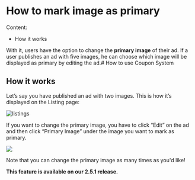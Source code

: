 # How to mark image as primary

Content:
-  How it works


With it, users have the option to change the **primary image** of their ad. If a user publishes an ad with five images, he can choose which image will be displayed as primary by editing the ad.# How to use Coupon System


## How it works

Let’s say you have published an ad with two images. This is how it’s displayed on the Listing page:

![listings](https://raw.githubusercontent.com/yclas/guides/master/images/listings.jpg)

If you want to change the primary image, you have to click “Edit” on the ad and then click “Primary Image” under the image you want to mark as primary.

 ![](https://raw.githubusercontent.com/yclas/guides/master/images/primary.jpg)


Note that you can change the primary image as many times as you'd like!

**This feature is available on our 2.5.1 release.**
